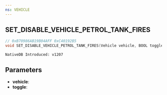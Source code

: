 ```yaml
---
ns: VEHICLE
---
```

## SET_DISABLE_VEHICLE_PETROL_TANK_FIRES

```c
// 0xB70986AB19B04AFF 0xC40192B5
void SET_DISABLE_VEHICLE_PETROL_TANK_FIRES(Vehicle vehicle, BOOL toggle);
```

```
NativeDB Introduced: v1207
```

## Parameters
* **vehicle**:
* **toggle**:
